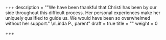 +++
description = "\"We have been thankful that Christi has been by our side throughout this difficult process. Her personal experiences make her uniquely qualified to guide us. We would have been so overwhelmed without her support.\" \nLinda P., parent"
draft = true
title = ""
weight = 0

+++
